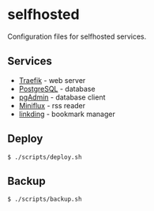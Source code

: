 # selfhosted

Configuration files for selfhosted services.

## Services

- [Traefik](https://github.com/traefik/traefik) - web server
- [PostgreSQL](https://www.postgresql.org/) - database
- [pgAdmin](https://www.pgadmin.org/) - database client
- [Miniflux](https://miniflux.app/) - rss reader
- [linkding](https://github.com/sissbruecker/linkding) - bookmark manager

## Deploy

```
$ ./scripts/deploy.sh
```

## Backup

```
$ ./scripts/backup.sh
```